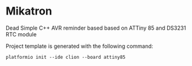 # Mikatron
Dead Simple C++ AVR reminder based based on ATTiny 85 and DS3231 RTC module

Project template is generated with the following command:

```
platformio init --ide clion --board attiny85
```
